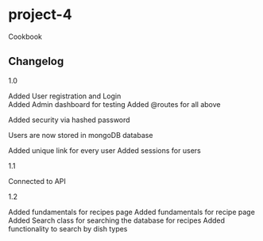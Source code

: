 # project-4
Cookbook

## Changelog

1.0

Added User registration and Login  
Added Admin dashboard for testing
Added @routes for all above

Added security via hashed password

Users are now stored in mongoDB database

Added unique link for every user
Added sessions for users

1.1

Connected to API

1.2

Added fundamentals for recipes page
Added fundamentals for recipe page
Added Search class for searching the database for recipes
Added functionality to search by dish types
